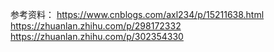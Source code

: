 


参考资料：
<https://www.cnblogs.com/axl234/p/15211638.html>
<https://zhuanlan.zhihu.com/p/298172332>
<https://zhuanlan.zhihu.com/p/302354330>